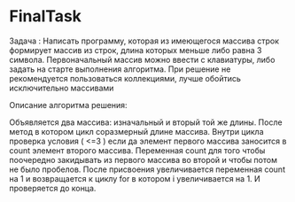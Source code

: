 # FinalTask
Задача :
Написать программу, которая из имеющегося массива строк формирует массив из строк, длина которых меньше либо равна 3 символа. Первоначальный массив можно ввести с клавиатуры, либо задать на старте выполнения алгоритма. При решение не рекомендуется пользоваться коллекциями, лучше обойтись исключительно массивами

Описание алгоритма решения:

Объявляется два массива: изначальный и вторый той же длины. После метод в котором цикл соразмерный длине массива. Внутри цикла проверка условия ( <=3 ) если да элемент первого массива заносится в count элемент второго массива. Переменная count для того чтобы поочередно закидывать из первого массива во второй и чтобы потом не было пробелов. После присвоения увеличивается переменная count на 1 и возвращается к циклу for в котором i увеличивается на 1. И проверяется до конца.
